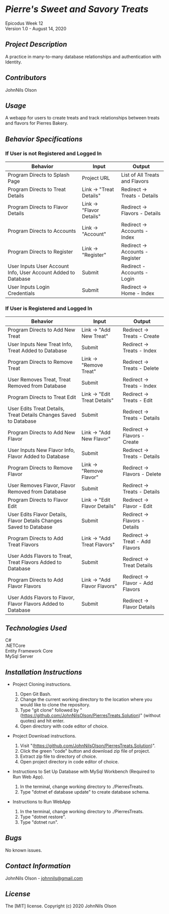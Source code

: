 # _Pierre's Sweet and Savory Treats_
Epicodus Week 12  
Version 1.0 - August 14, 2020 

## _Project Description_
A practice in many-to-many database relationships and authentication with Identity. 

## _Contributors_
JohnNils Olson

## _Usage_
A webapp for users to create treats and track relationships between treats and flavors for Pierres Bakery.

## _Behavior Specifications_
### If User is not Registered and Logged In ###

| Behavior | Input | Output |
| ---- | ---- | ---- |
| Program Directs to Splash Page | Project URL | List of All Treats and Flavors |
| Program Directs to Treat Details | Link -> "Treat Details" | Redirect -> Treats - Details |
| Program Directs to Flavor Details | Link -> "Flavor Details" | Redirect -> Flavors - Details |
| Program Directs to Accounts | Link -> "Account" | Redirect -> Accounts - Index |
| Program Directs to Register | Link -> "Register" | Redirect -> Accounts - Register |
| User Inputs User Account Info, User Account Added to Database | Submit | Redirect - Accounts - Login |
| User Inputs Login Credentials | Submit | Redirect -> Home - Index |  
  
### If User is Registered and Logged In ###

| Behavior | Input | Output |
| ---- | ---- | ---- |
| Program Directs to Add New Treat | Link -> "Add New Treat" | Redirect -> Treats - Create | 
| User Inputs New Treat Info, Treat Added to Database | Submit | Redirect -> Treats - Index |
| Program Directs to Remove Treat | Link -> "Remove Treat" | Redirect -> Treats - Delete
| User Removes Treat, Treat Removed from Database | Submit | Redirect -> Treats - Index |
| Program Directs to Treat Edit | Link -> "Edit Treat Details" | Redirect -> Treats - Edit |
| User Edits Treat Details, Treat Details Changes Saved to Database | Submit | Redirect -> Treats - Details |
| Program Directs to Add New Flavor  | Link -> "Add New Flavor" | Redirect -> Flavors - Create |
| User Inputs New Flavor Info, Flavor Added to Database | Submit | Redirect -> Treats - Details |
| Program Directs to Remove Flavor | Link -> "Remove Flavor" | Redirect -> Flavors - Delete
| User Removes Flavor, Flavor Removed from Database | Submit | Redirect -> Treats - Details |
| Program Directs to Flavor Edit | Link -> "Edit Flavor Details" | Redirect -> Flavor - Edit |
| User Edits Flavor Details, Flavor Details Changes Saved to Database | Submit | Redirect -> Flavors - Details |
| Program Directs to Add Treat Flavors | Link -> "Add Treat Flavors" | Redirect -> Treat - Add Flavors |
| User Adds Flavors to Treat, Treat Flavors Added to Database | Submit | Redirect -> Treat Details |
| Program Directs to Add Flavor Flavors | Link -> "Add Flavor Flavors" | Redirect -> Flavor - Add Flavors |
| User Adds Flavors to Flavor, Flavor Flavors Added to Database | Submit | Redirect -> Flavor Details |

## _Technologies Used_
C#  
.NETCore  
Entity Framework Core  
MySql Server

## _Installation Instructions_
* Project Cloning instructions.
  1. Open Git Bash.
  2. Change the current working directory to the location where you would like to clone the repository.
  3. Type "git clone" followed by "(https://github.com/JohnNilsOlson/PierresTreats.Solution)" (without quotes) and hit enter.
  4. Open directory with code editor of choice.

* Project Download instructions.
  1. Visit "(https://github.com/JohnNilsOlson/PierresTreats.Solution)".
  2. Click the green "code" button and download zip file of project.
  3. Extract zip file to directory of choice.
  4. Open project directory in code editor of choice.

* Instructions to Set Up Database with MySql Workbench (Required to Run Web App).
  1. In the terminal, change working directory to ./PierresTreats.
  2. Type "dotnet ef database update" to create database schema.

* Instructions to Run WebApp
  1. In the terminal, change working directory to ./PierresTreats.
  2. Type "dotnet restore".
  3. Type "dotnet run".

## _Bugs_
No known issues.

## _Contact Information_
JohnNils Olson - johnnils@gmail.com  

## _License_
The [MIT] license.
Copyright (c) 2020 JohnNils Olson